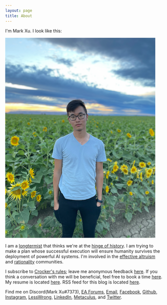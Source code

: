 ```yaml
---
layout: page
title: About
---
```


I'm Mark Xu. I look like this:

![](/assets/profile_640.png)

I am a [longtermist](https://forum.effectivealtruism.org/tag/longtermism) that thinks we're at the [hinge of history](https://forum.effectivealtruism.org/tag/hinge-of-history). I am trying to make a plan whose successful execution will ensure humanity survives the deployment of powerful AI systems. I'm involved in the [effective altruism](https://www.effectivealtruism.org/articles/introduction-to-effective-altruism/) and [rationality](https://www.lesswrong.com/s/d922gAtBM8JNzkKKJ/p/xhQxJ7WSZZRkzNZJ8) communities.

I subscribe to [Crocker's rules](https://www.lesswrong.com/tag/crockers-rules); leave me anonymous feedback [here](https://www.admonymous.co/mark). If you think a conversation with me will be beneficial, feel free to book a time [here](https://calendly.com/markxu). My resume is located [here](/downloads/resume.pdf). RSS feed for this blog is located [here](https://markxu.com/atom.xml).

Find me on Discord(Mark Xu#7373), [EA Forums](https://forum.effectivealtruism.org/users/mark-xu), [Email](mailto:m@rkxu.me), [Facebook](https://www.facebook.com/markxu0), [Github](https://github.com/markzxu), [Instagram](https://www.instagram.com/markzxu/), [LessWrong](https://www.lesswrong.com/users/mark-xu), [LinkedIn](https://www.linkedin.com/in/xu-mark/), [Metaculus](https://www.metaculus.com/accounts/profile/112002/), and [Twitter](https://twitter.com/markzxu).

